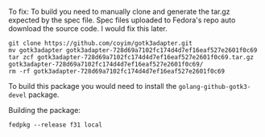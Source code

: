 To fix: To build you need to manually clone and generate the tar.gz expected by the spec file.
Spec files uploaded to Fedora's repo auto download the source code. I would fix this later.

```
git clone https://github.com/coyim/gotk3adapter.git
mv gotk3adapter gotk3adapter-728d69a7102fc174d4d7ef16eaf527e2601f0c69
tar zcf gotk3adapter-728d69a7102fc174d4d7ef16eaf527e2601f0c69.tar.gz gotk3adapter-728d69a7102fc174d4d7ef16eaf527e2601f0c69/
rm -rf gotk3adapter-728d69a7102fc174d4d7ef16eaf527e2601f0c69
```

To build this package you would need to install the `golang-github-gotk3-devel` package.

Building the package:
```
fedpkg --release f31 local
```
